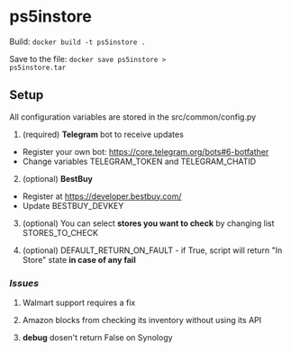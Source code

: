 # ps5instore
Build: <code>docker build -t ps5instore .</code>

Save to the file: <code>docker save ps5instore > ps5instore.tar</code>

<h2>Setup</h2>

All configuration variables are stored in the src/common/config.py
1. (required) <b>Telegram</b> bot to receive updates
- Register your own bot: https://core.telegram.org/bots#6-botfather
- Change variables TELEGRAM_TOKEN and TELEGRAM_CHATID

2. (optional) <b>BestBuy</b>
- Register at https://developer.bestbuy.com/
- Update BESTBUY_DEVKEY

3. (optional) You can select <b>stores you want to check</b> by changing list STORES_TO_CHECK

4. (optional) DEFAULT_RETURN_ON_FAULT - if True, script will return "In Store" state <b>in case of any fail</b>

<h3><i>Issues</i></h3>

1. Walmart support requires a fix

2. Amazon blocks from checking its inventory without using its API

3. __debug__ dosen't return False on Synology
